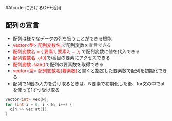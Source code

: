 #AtcoderにおけるC++活用

## 配列の宣言
- 配列は様々なデータの列を扱うことができる機能
- <span style="color:red;">vector<型> 配列変数名;</span>で配列変数を宣言できる
- <span style="color:red;">配列変数名 = { 要素1, 要素2, ... };</span> で配列変数に値を代入できる
- <span style="color:red;">配列変数名 .at(i)</span>でi番目の要素にアクセスできる
- <span style="color:red;">配列変数 .size()</span>で配列の要素数を取得できる
- <span style="color:red;">vector<型> 配列変数名(要素数)</span>と書くと指定した要素数で配列を初期化できる
- 配列でN個の入力を受け取るときは、N要素で初期化した後、for文の中でatを使って1ずつ受け取る
```main.cpp
vector<int> vec(N);
for (int i = 0; i < N; i++) {
  cin >> vec.at(i);
}
```